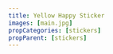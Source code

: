 ```yaml
---
title: Yellow Happy Sticker
images: [main.jpg]
propCategories: [stickers]
propParent: [stickers]
---
```

